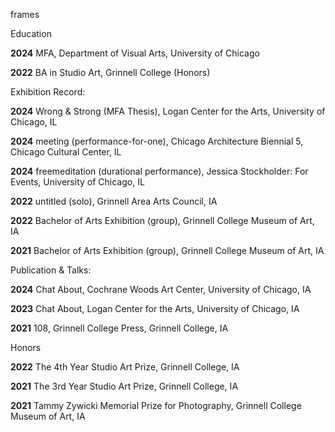 frames

Education

**2024** MFA, Department of Visual Arts, University of Chicago 

**2022** BA in Studio Art, Grinnell College (Honors)

Exhibition Record:

**2024** Wrong & Strong (MFA Thesis), Logan Center for the Arts, University of Chicago, IL

**2024** meeting (performance-for-one), Chicago Architecture Biennial 5, Chicago Cultural Center, IL

**2024** freemeditation (durational performance), Jessica Stockholder: For Events, University of Chicago, IL

**2022** untitled (solo), Grinnell Area Arts Council, IA

**2022** Bachelor of Arts Exhibition (group), Grinnell College Museum of Art, IA 

**2021** Bachelor of Arts Exhibition (group), Grinnell College Museum of Art, IA

Publication & Talks:

**2024** Chat About, Cochrane Woods Art Center, University of Chicago, IA

**2023** Chat About, Logan Center for the Arts, University of Chicago, IA

**2021** 108, Grinnell College Press, Grinnell College, IA

Honors

**2022** The 4th Year Studio Art Prize, Grinnell College, IA 

**2021** The 3rd Year Studio Art Prize, Grinnell College, IA

**2021** Tammy Zywicki Memorial Prize for Photography, Grinnell College Museum of Art, IA







